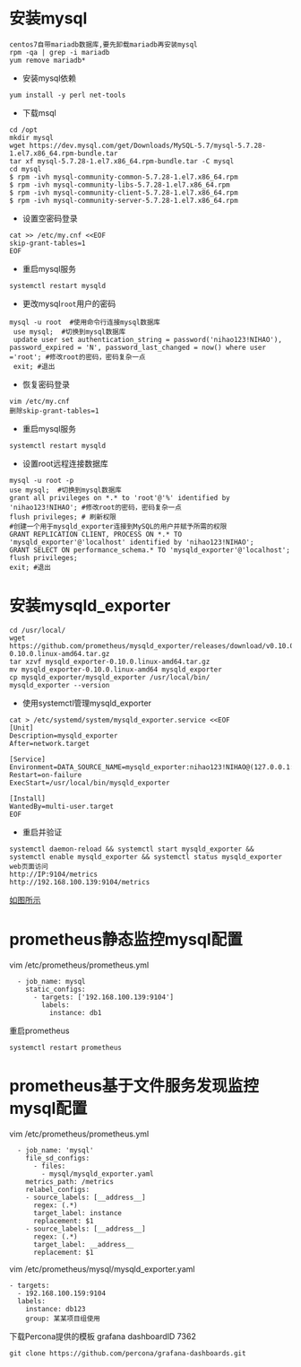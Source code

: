 # 安装mysql
```
centos7自带mariadb数据库,要先卸载mariadb再安装mysql
rpm -qa | grep -i mariadb
yum remove mariadb*
```
- 安装mysql依赖
```
yum install -y perl net-tools
```
- 下载msql
```
cd /opt
mkdir mysql
wget https://dev.mysql.com/get/Downloads/MySQL-5.7/mysql-5.7.28-1.el7.x86_64.rpm-bundle.tar
tar xf mysql-5.7.28-1.el7.x86_64.rpm-bundle.tar -C mysql
cd mysql
$ rpm -ivh mysql-community-common-5.7.28-1.el7.x86_64.rpm
$ rpm -ivh mysql-community-libs-5.7.28-1.el7.x86_64.rpm
$ rpm -ivh mysql-community-client-5.7.28-1.el7.x86_64.rpm
$ rpm -ivh mysql-community-server-5.7.28-1.el7.x86_64.rpm
```
- 设置空密码登录
```
cat >> /etc/my.cnf <<EOF
skip-grant-tables=1
EOF
```
- 重启mysql服务
```
systemctl restart mysqld
```
- 更改mysql`root`用户的密码
```
mysql -u root  #使用命令行连接mysql数据库
 use mysql;  #切换到mysql数据库
 update user set authentication_string = password('nihao123!NIHAO'), password_expired = 'N', password_last_changed = now() where user ='root'; #修改root的密码，密码复杂一点
 exit; #退出
```
- 恢复密码登录
```
vim /etc/my.cnf
删除skip-grant-tables=1
```
- 重启mysql服务
```
systemctl restart mysqld
```
- 设置root远程连接数据库
```
mysql -u root -p 
use mysql;  #切换到mysql数据库
grant all privileges on *.* to 'root'@'%' identified by 'nihao123!NIHAO'; #修改root的密码，密码复杂一点
flush privileges; # 刷新权限
#创建一个用于mysqld_exporter连接到MySQL的用户并赋予所需的权限
GRANT REPLICATION CLIENT, PROCESS ON *.* TO 'mysqld_exporter'@'localhost' identified by 'nihao123!NIHAO';
GRANT SELECT ON performance_schema.* TO 'mysqld_exporter'@'localhost';
flush privileges;
exit; #退出
```
# 安装mysqld_exporter
```
cd /usr/local/
wget https://github.com/prometheus/mysqld_exporter/releases/download/v0.10.0/mysqld_exporter-0.10.0.linux-amd64.tar.gz
tar xzvf mysqld_exporter-0.10.0.linux-amd64.tar.gz
mv mysqld_exporter-0.10.0.linux-amd64 mysqld_exporter
cp mysqld_exporter/mysqld_exporter /usr/local/bin/
mysqld_exporter --version
```
- 使用systemctl管理mysqld_exporter
```
cat > /etc/systemd/system/mysqld_exporter.service <<EOF
[Unit]
Description=mysqld_exporter
After=network.target

[Service]
Environment=DATA_SOURCE_NAME=mysqld_exporter:nihao123!NIHAO@(127.0.0.1:3306)/
Restart=on-failure
ExecStart=/usr/local/bin/mysqld_exporter

[Install]
WantedBy=multi-user.target
EOF
```
- 重启并验证
```
systemctl daemon-reload && systemctl start mysqld_exporter && systemctl enable mysqld_exporter && systemctl status mysqld_exporter
web页面访问
http://IP:9104/metrics
http://192.168.100.139:9104/metrics
```
[如图所示](https://i.loli.net/2019/11/12/zrcOnkjhXm7HwJe.png)
# prometheus静态监控mysql配置
vim /etc/prometheus/prometheus.yml
```
  - job_name: mysql
    static_configs:
      - targets: ['192.168.100.139:9104']
        labels:
          instance: db1
```
重启prometheus
```
systemctl restart prometheus
```
# prometheus基于文件服务发现监控mysql配置
vim /etc/prometheus/prometheus.yml
```
  - job_name: 'mysql'
    file_sd_configs:
      - files:
        - mysql/mysqld_exporter.yaml
    metrics_path: /metrics
    relabel_configs:
    - source_labels: [__address__]
      regex: (.*)
      target_label: instance
      replacement: $1
    - source_labels: [__address__]
      regex: (.*)
      target_label: __address__
      replacement: $1
```
vim /etc/prometheus/mysql/mysqld_exporter.yaml
```
- targets:
  - 192.168.100.159:9104
  labels:
    instance: db123
    group: 某某项目组使用
```
下载Percona提供的模板
grafana dashboardID 7362
```
git clone https://github.com/percona/grafana-dashboards.git
```
